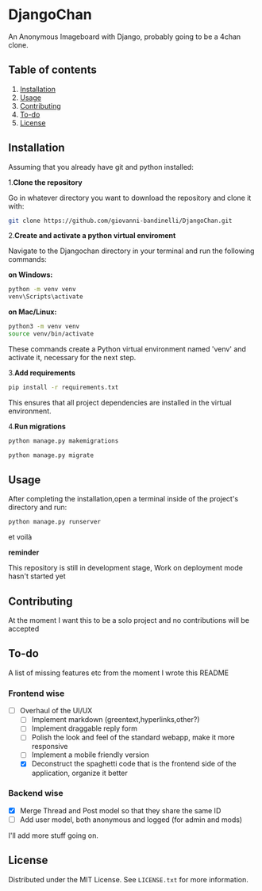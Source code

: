 # DjangoChan
An Anonymous Imageboard with Django, probably going to be a 4chan clone.

## Table of contents
1. [Installation](#installation)
2. [Usage](#usage)
3. [Contributing](#contributing)
4. [To-do](#to-do)
5. [License](#license)
   

## Installation
Assuming that you already have git and python installed:  

1.**Clone the repository**

Go in whatever directory you want to download the repository and clone it with:
```bash
git clone https://github.com/giovanni-bandinelli/DjangoChan.git
```

2.**Create and activate a python virtual enviroment**

Navigate to the Djangochan directory in your terminal and run the following commands:

   **on Windows:**

```bash
python -m venv venv
venv\Scripts\activate
```
   **on Mac/Linux:**
```bash
python3 -m venv venv
source venv/bin/activate
```
These commands create a Python virtual environment named 'venv' and activate it, necessary for the next step.

3.**Add requirements**
```bash
pip install -r requirements.txt
```
This ensures that all project dependencies are installed in the virtual environment.

4.**Run migrations**
```bash
python manage.py makemigrations
```
```bash
python manage.py migrate
```
## Usage
After completing the installation,open a terminal inside of the project's directory and run:
```bash
python manage.py runserver
```
et voilà

**reminder**

This repository is still in development stage, Work on deployment mode hasn't started yet 
## Contributing 
At the moment I want this to be a solo project and no contributions will be accepted

## To-do

A list of missing features etc from the moment I wrote this README

### Frontend wise
- [ ] Overhaul of the UI/UX
   - [ ] Implement markdown (greentext,hyperlinks,other?)
   - [ ] Implement draggable reply form
   - [ ] Polish the look and feel of the standard webapp, make it more responsive
   - [ ] Implement a mobile friendly version
   - [x] Deconstruct the spaghetti code that is the frontend side of the application, organize it better

### Backend wise
- [x] Merge Thread and Post model so that they share the same ID
- [ ] Add user model, both anonymous and logged (for admin and mods)

I'll add more stuff going on.

## License

Distributed under the MIT License. See `LICENSE.txt` for more information.
  
  
  


